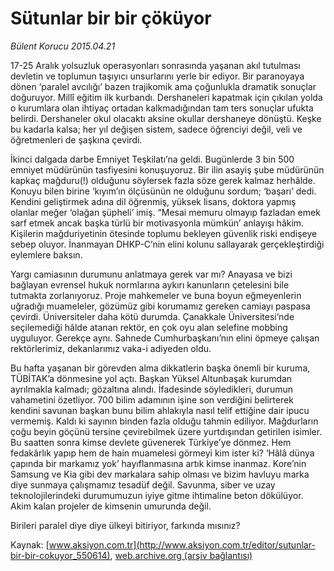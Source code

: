 # Sütunlar bir bir çöküyor

*Bülent Korucu 2015.04.21*

<div class="pNewsDetailMainContent" itemprop="articleBody">
 <p>
  17-25 Aralık yolsuzluk operasyonları sonrasında yaşanan akıl tutulması devletin ve toplumun taşıyıcı unsurlarını yerle bir ediyor. Bir paranoyaya dönen ‘paralel avcılığı’ bazen trajikomik ama çoğunlukla dramatik sonuçlar doğuruyor. Millî eğitim ilk kurbandı. Dershaneleri kapatmak için çıkılan yolda o kurumlara olan ihtiyaç ortadan kalkmadığından tam ters sonuçlar ufukta belirdi. Dershaneler okul olacaktı aksine okullar dershaneye dönüştü. Keşke bu kadarla kalsa; her yıl değişen sistem, sadece öğrenciyi değil, veli ve öğretmenleri de şaşkına çevirdi.
 </p>
 <p>
  İkinci dalgada darbe Emniyet Teşkilatı’na geldi. Bugünlerde 3 bin 500 emniyet müdürünün tasfiyesini konuşuyoruz. Bir ilin asayiş şube müdürünün kapkaç mağduru(!) olduğunu söylersek fazla söze gerek kalmaz herhâlde. Konuyu bilen birine ‘kıyım’ın ölçüsünün ne olduğunu sordum; ‘başarı’ dedi. Kendini geliştirmek adına dil öğrenmiş, yüksek lisans, doktora yapmış olanlar meğer ‘olağan şüpheli’ imiş. “Mesai memuru olmayıp fazladan emek sarf etmek ancak başka türlü bir motivasyonla mümkün’ anlayışı hâkim. Kişilerin mağduriyetinin ötesinde toplumu bekleyen güvenlik riski endişeye sebep oluyor. İnanmayan DHKP-C’nin elini kolunu sallayarak gerçekleştirdiği eylemlere baksın.
 </p>
 <p>
  Yargı camiasının durumunu anlatmaya gerek var mı? Anayasa ve bizi bağlayan evrensel hukuk normlarına aykırı kanunların çetelesini bile tutmakta zorlanıyoruz. Proje mahkemeler ve buna boyun eğmeyenlerin uğradığı muameleler, gözümüz gibi korumamız gereken camiayı paspasa çevirdi. Üniversiteler daha kötü durumda. Çanakkale Üniversitesi’nde seçilemediği hâlde atanan rektör, en çok oyu alan selefine mobbing uyguluyor. Gerekçe aynı. Sahnede Cumhurbaşkanı’nın elini öpmeye çalışan rektörlerimiz, dekanlarımız vaka-i adiyeden oldu.
 </p>
 <p>
  Bu hafta yaşanan bir görevden alma dikkatlerin başka önemli bir kuruma, TÜBİTAK’a dönmesine yol açtı. Başkan Yüksel Altunbaşak kurumdan ayrılmakla kalmadı; gözaltına alındı. İfadesinde söyledikleri, durumun vahametini özetliyor. 700 bilim adamının işine son verdiğini belirterek kendini savunan başkan bunu bilim ahlakıyla nasıl telif ettiğine dair ipucu vermemiş. Kaldı ki sayının binden fazla olduğu tahmin ediliyor. Mağdurların çoğu beyin göçünü tersine çevirebilmek üzere yurtdışından getirilen isimler. Bu saatten sonra kimse devlete güvenerek Türkiye’ye dönmez. Hem fedakârlık yapıp hem de hain muamelesi görmeyi kim ister ki? ‘Hâlâ dünya çapında bir markamız yok’ hayıflanmasına artık kimse inanmaz. Kore’nin Samsung ve Kia gibi dev markalara sahip olması ve bizim havluyu marka diye sunmaya çalışmamız tesadüf değil. Savunma, siber ve uzay teknolojilerindeki durumumuzun iyiye gitme ihtimaline beton dökülüyor. Akim kalan projeler de kimsenin umurunda değil.
 </p>
 <p>
  Birileri paralel diye diye ülkeyi bitiriyor, farkında mısınız?
 </p>
</div>


Kaynak: [www.aksiyon.com.tr](http://www.aksiyon.com.tr/editor/sutunlar-bir-bir-cokuyor_550614), [web.archive.org (arşiv bağlantısı)](http://web.archive.org/web/20150708093242/http://www.aksiyon.com.tr/editor/sutunlar-bir-bir-cokuyor_550614)
